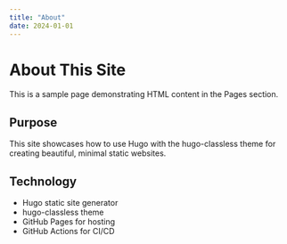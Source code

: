```yaml
---
title: "About"
date: 2024-01-01
---
```


<h1>About This Site</h1>

<p>This is a sample page demonstrating HTML content in the Pages section.</p>

<h2>Purpose</h2>

<p>This site showcases how to use Hugo with the hugo-classless theme for creating beautiful, minimal static websites.</p>

<h2>Technology</h2>

<ul>
  <li>Hugo static site generator</li>
  <li>hugo-classless theme</li>
  <li>GitHub Pages for hosting</li>
  <li>GitHub Actions for CI/CD</li>
</ul>
